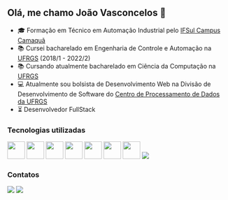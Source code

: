 ## Olá, me chamo João Vasconcelos 👋

- 🎓 Formação em Técnico em Automação Industrial pelo <a href="http://www.camaqua.ifsul.edu.br/">IFSul Campus Camaquã</a>
- 📚 Cursei bacharelado em Engenharia de Controle e Automação na <a href="https://www.ufrgs.br/">UFRGS</a> (2018/1 - 2022/2)
- 📚 Cursando atualmente bacharelado em Ciência da Computação na <a href="https://www.ufrgs.br/">UFRGS</a>
- 💻 Atualmente sou bolsista de Desenvolvimento Web na Divisão de Desenvolvimento de Software do <a href="https://www.ufrgs.br/cpd/">Centro de Processamento de Dados da UFRGS</a>
- ⏳ Desenvolvedor FullStack

### Tecnologias utilizadas
<img src="https://cdn.jsdelivr.net/gh/devicons/devicon/icons/html5/html5-original-wordmark.svg" width="40" height="40"/>  <img src="https://cdn.jsdelivr.net/gh/devicons/devicon/icons/css3/css3-original-wordmark.svg" width="40" height="40"/>  <img src="https://cdn.jsdelivr.net/gh/devicons/devicon/icons/javascript/javascript-original.svg" width="40" height="40"/>  <img src="https://cdn.jsdelivr.net/gh/devicons/devicon/icons/php/php-original.svg" width="40" height="40"/> <img src="https://cdn.jsdelivr.net/gh/devicons/devicon/icons/yii/yii-original-wordmark.svg" width="40" height="40"/> <img src="https://cdn.jsdelivr.net/gh/devicons/devicon/icons/git/git-original-wordmark.svg" width="40" height="40"/> <img src="https://cdn.jsdelivr.net/gh/devicons/devicon/icons/github/github-original-wordmark.svg" width="40" height="40"/> <img src="https://cdn.jsdelivr.net/gh/devicons/devicon@latest/icons/microsoftsqlserver/microsoftsqlserver-original-wordmark.svg" />
          
          
          
          
          


### Contatos

<div>
 <a href="https://www.linkedin.com/in/joaovasc10" target="_blank"><img src="https://img.shields.io/badge/-LinkedIn-%230077B5?style=for-the-badge&logo=linkedin&logoColor=white" target="_blank"></a>
 <a href = "mailto:joaovasc10@gmail.com"><img src="https://img.shields.io/badge/Gmail-D14836?style=for-the-badge&logo=gmail&logoColor=white" target="_blank"></a>  
</div>


          
          



